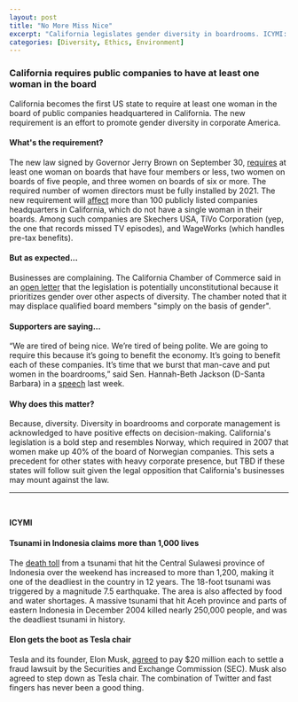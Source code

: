 ```yaml
---
layout: post
title: "No More Miss Nice"
excerpt: "California legislates gender diversity in boardrooms. ICYMI: Tsunami death toll increases; Tesla settles fraud lawsuit."
categories: [Diversity, Ethics, Environment]
---
```


### California requires public companies to have at least one woman in the board

California becomes the first US state to require at least one woman in the board of public companies headquartered in California. The new requirement is an effort to promote gender diversity in corporate America.

#### What's the requirement?

The new law signed by Governor Jerry Brown on September 30, <a href="https://www.npr.org/2018/10/01/653318005/california-becomes-1st-state-to-require-women-on-corporate-boards" target="_blank">requires</a> at least one woman on boards that have four members or less, two women on boards of five people, and three women on boards of six or more. The required number of women directors must be fully installed by 2021. The new requirement will <a href="https://www.cbsnews.com/news/nearly-100-california-companies-have-no-women-on-board-of-directors/" target="_blank">affect</a> more than 100 publicly listed companies headquarters in California, which do not have a single woman in their boards. Among such companies are Skechers USA, TiVo Corporation (yep, the one that records missed TV episodes), and WageWorks (which handles pre-tax benefits).

#### But as expected...

Businesses are complaining. The California Chamber of Commerce said in an <a href="http://blob.capitoltrack.com/17blobs/713497c1-4d2f-4865-acb1-6492b4a2ad1c" target="_blank">open letter</a> that the legislation is potentially unconstitutional because it prioritizes gender over other aspects of diversity. The chamber noted that it may displace qualified board members "simply on the basis of gender".

#### Supporters are saying...

“We are tired of being nice. We’re tired of being polite. We are going to require this because it’s going to benefit the economy. It’s going to benefit each of these companies. It’s time that we burst that man-cave and put women in the boardrooms,” said Sen. Hannah-Beth Jackson (D-Santa Barbara) in a <a href="http://www.latimes.com/politics/essential/la-pol-ca-essential-politics-may-2018-california-lawmakers-approve-bill-to-1535656445-htmlstory.html" target="_blank">speech</a> last week.

#### Why does this matter?

Because, diversity. Diversity in boardrooms and corporate management is acknowledged to have positive effects on decision-making. California's legislation is a bold step and resembles Norway, which required in 2007 that women make up 40% of the board of Norwegian companies. This sets a precedent for other states with heavy corporate presence, but TBD if these states will follow suit given the legal opposition that California's businesses may mount against the law.

* * *
<br />

**ICYMI**

#### **Tsunami in Indonesia claims more than 1,000 lives**

The <a href="https://www.npr.org/2018/10/01/653268266/indonesian-tsunami-death-toll-hits-1-200-survivors-desperate-for-aid" target="_blank">death toll</a> from a tsunami that hit the Central Sulawesi province of Indonesia over the weekend has increased to more than 1,200, making it one of the deadliest in the country in 12 years. The 18-foot tsunami was triggered by a magnitude 7.5 earthquake. The area is also affected by food and water shortages. A massive tsunami that hit Aceh province and parts of eastern Indonesia in December 2004 killed nearly 250,000 people, and was the deadliest tsunami in history. 


#### **Elon gets the boot as Tesla chair**

Tesla and its founder, Elon Musk, <a href="https://www.cnbc.com/2018/09/29/sec-settles-charges-with-teslas-elon-musk-will-remain-as-ceo.html" target="_blank">agreed</a> to pay $20 million each to settle a fraud lawsuit by the Securities and Exchange Commission (SEC). Musk also agreed to step down as Tesla chair. The combination of Twitter and fast fingers has never been a good thing.
